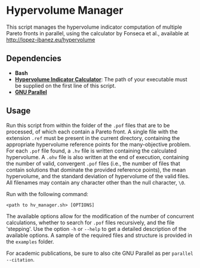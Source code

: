 # Hypervolume Manager
This script manages the hypervolume indicator computation of multiple Pareto fronts in parallel, using the calculator by Fonseca et al., available at http://lopez-ibanez.eu/hypervolume


Dependencies
-----
*	<b>Bash</b>
*	<b><a href="http://lopez-ibanez.eu/hypervolume">Hypervolume Indicator Calculator</a></b>: The path of your executable must be supplied on the first line of this script.
*	<b><a href="https://www.gnu.org/software/parallel/">GNU Parallel</a></b>


Usage
-----
Run this script from within the folder of the ```.pof``` files that are to be processed, of which each contain a Pareto front.
A single file with the extension ```.ref``` must be present in the current directory, containing the appropriate hypervolume reference points for the many-objective problem.
For each ```.pof``` file found, a ```.hv``` file is written containing the calculated hypervolume.
A ```.ohv``` file is also written at the end of execution, containing the number of valid, convergent ```.pof``` files (i.e., the number of files that contain solutions that dominate the provided reference points), the mean hypervolume, and the standard deviation of hypervolume of the valid files.
All filenames may contain any character other than the null character, ```\0```.

Run with the following command:
```
<path to hv_manager.sh> [OPTIONS]
```

The available options allow for the modification of the number of concurrent calculations, whether to search for ```.pof``` files recursively, and the file \'stepping\'.
Use the option ```-h``` or ```--help``` to get a detailed description of the available options.
A sample of the required files and structure is provided in the ```examples``` folder.

For academic publications, be sure to also cite GNU Parallel as per ```parallel --citation```.